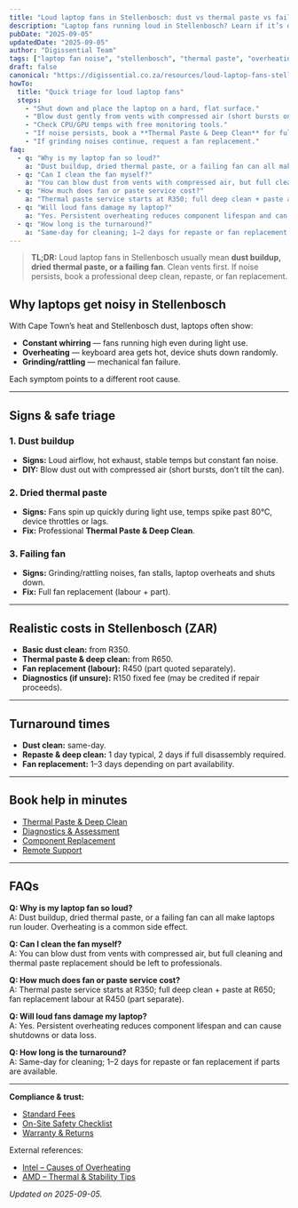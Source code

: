 ```yaml
---
title: "Loud laptop fans in Stellenbosch: dust vs thermal paste vs failing fan"
description: "Laptop fans running loud in Stellenbosch? Learn if it’s dust, thermal paste, or a failing fan — plus safe DIY, pro fixes, turnaround, and ZAR cost bands."
pubDate: "2025-09-05"
updatedDate: "2025-09-05"
author: "Digissential Team"
tags: ["laptop fan noise", "stellenbosch", "thermal paste", "overheating"]
draft: false
canonical: "https://digissential.co.za/resources/loud-laptop-fans-stellenbosch-dust-thermal-paste-fan/"
howTo:
  title: "Quick triage for loud laptop fans"
  steps:
    - "Shut down and place the laptop on a hard, flat surface."
    - "Blow dust gently from vents with compressed air (short bursts only)."
    - "Check CPU/GPU temps with free monitoring tools."
    - "If noise persists, book a **Thermal Paste & Deep Clean** for full disassembly."
    - "If grinding noises continue, request a fan replacement."
faq:
  - q: "Why is my laptop fan so loud?"
    a: "Dust buildup, dried thermal paste, or a failing fan can all make laptops run louder. Overheating is a common side effect."
  - q: "Can I clean the fan myself?"
    a: "You can blow dust from vents with compressed air, but full cleaning and thermal paste replacement should be left to professionals."
  - q: "How much does fan or paste service cost?"
    a: "Thermal paste service starts at R350; full deep clean + paste at R650; fan replacement labour at R450 (part separate)."
  - q: "Will loud fans damage my laptop?"
    a: "Yes. Persistent overheating reduces component lifespan and can cause shutdowns or data loss."
  - q: "How long is the turnaround?"
    a: "Same-day for cleaning; 1–2 days for repaste or fan replacement if parts are available."
---
```


> **TL;DR:** Loud laptop fans in Stellenbosch usually mean **dust buildup, dried thermal paste, or a failing fan**. Clean vents first. If noise persists, book a professional deep clean, repaste, or fan replacement.

## Why laptops get noisy in Stellenbosch

With Cape Town’s heat and Stellenbosch dust, laptops often show:
- **Constant whirring** — fans running high even during light use.  
- **Overheating** — keyboard area gets hot, device shuts down randomly.  
- **Grinding/rattling** — mechanical fan failure.  

Each symptom points to a different root cause.

---

## Signs & safe triage

### 1. Dust buildup
- **Signs:** Loud airflow, hot exhaust, stable temps but constant fan noise.  
- **DIY:** Blow dust out with compressed air (short bursts, don’t tilt the can).  

### 2. Dried thermal paste
- **Signs:** Fans spin up quickly during light use, temps spike past 80°C, device throttles or lags.  
- **Fix:** Professional **Thermal Paste & Deep Clean**.  

### 3. Failing fan
- **Signs:** Grinding/rattling noises, fan stalls, laptop overheats and shuts down.  
- **Fix:** Full fan replacement (labour + part).  

---

## Realistic costs in Stellenbosch (ZAR)

- **Basic dust clean:** from R350.  
- **Thermal paste & deep clean:** from R650.  
- **Fan replacement (labour):** R450 (part quoted separately).  
- **Diagnostics (if unsure):** R150 fixed fee (may be credited if repair proceeds).  

---

## Turnaround times

- **Dust clean:** same-day.  
- **Repaste & deep clean:** 1 day typical, 2 days if full disassembly required.  
- **Fan replacement:** 1–3 days depending on part availability.  

---

## Book help in minutes

- [Thermal Paste & Deep Clean](/services/thermal-paste-deep-clean/)  
- [Diagnostics & Assessment](/services/diagnostics/)  
- [Component Replacement](/services/component-replacement/)  
- [Remote Support](/services/remote-support-setup/)  

---

## FAQs

**Q: Why is my laptop fan so loud?**  
A: Dust buildup, dried thermal paste, or a failing fan can all make laptops run louder. Overheating is a common side effect.

**Q: Can I clean the fan myself?**  
A: You can blow dust from vents with compressed air, but full cleaning and thermal paste replacement should be left to professionals.

**Q: How much does fan or paste service cost?**  
A: Thermal paste service starts at R350; full deep clean + paste at R650; fan replacement labour at R450 (part separate).

**Q: Will loud fans damage my laptop?**  
A: Yes. Persistent overheating reduces component lifespan and can cause shutdowns or data loss.

**Q: How long is the turnaround?**  
A: Same-day for cleaning; 1–2 days for repaste or fan replacement if parts are available.

---

**Compliance & trust:**  
- [Standard Fees](/legal/standard-fees/)  
- [On-Site Safety Checklist](/legal/on-site-safety-checklist/)  
- [Warranty & Returns](/legal/warranty-returns/)  

External references:  
- [Intel – Causes of Overheating](https://www.intel.com/content/www/us/en/gaming/resources/cpu-overheating.html)  
- [AMD – Thermal & Stability Tips](https://www.amd.com/en/support/kb/faq/pa-200)  

*Updated on 2025-09-05.*
